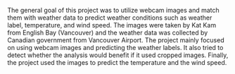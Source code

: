 The general goal of this project was to utilize webcam images and match them with weather data to predict weather conditions such as weather label, temperature, and wind speed. The images were taken by Kat Kam from English Bay (Vancouver) and the weather data was collected by Canadian government from Vancouver Airport. The project mainly focused on using webcam images and predicting the weather labels. It also tried to detect whether the analysis would benefit if it used cropped images. Finally, the project used the images to predict the temperature and the wind speed.

